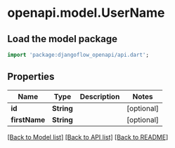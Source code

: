 # openapi.model.UserName

## Load the model package

```dart
import 'package:djangoflow_openapi/api.dart';
```

## Properties

| Name          | Type       | Description | Notes      |
| ------------- | ---------- | ----------- | ---------- |
| **id**        | **String** |             | [optional] |
| **firstName** | **String** |             | [optional] |

[[Back to Model list]](../README.md#documentation-for-models) [[Back to API list]](../README.md#documentation-for-api-endpoints) [[Back to README]](../README.md)
